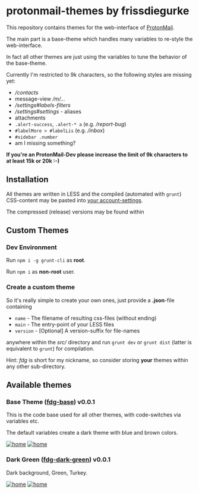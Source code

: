 # protonmail-themes by frissdiegurke

This repository contains themes for the web-interface of [ProtonMail](https://protonmail.ch).

The main part is a base-theme which handles many variables to re-style the web-interface.

In fact all other themes are just using the variables to tune the behavior of the base-theme.

Currently I'm restricted to 9k characters, so the following styles are missing yet:

* */contacts*
* message-view */m/...*
* */settings#labels-filters*
* */settings#settings* - aliases
* attachments
* `.alert-success`, `.alert-* a` (e.g. */report-bug*)
* `#labelMore > #labelLis` (e.g. */inbox*)
* `#sidebar .number`
* am I missing something?

**If you're an ProtonMail-Dev please increase the limit of 9k characters to at least 15k or 20k :-)**

## Installation

All themes are written in LESS and the compiled (automated with `grunt`) CSS-content may be pasted into
[your account-settings](https://protonmail.ch/settings#theme).

The compressed (release) versions may be found within 

## Custom Themes

### Dev Environment

Run `npm i -g grunt-cli` as **root**.

Run `npm i` as **non-root** user.

### Create a custom theme

So it's really simple to create your own ones, just provide a **.json**-file containing
 
 * `name` - The filename of resulting css-files (without ending)
 * `main` - The entry-point of your LESS files
 * `version` - [Optional] A version-suffix for file-names

anywhere within the *src/* directory and run `grunt dev` or `grunt dist` (latter is equivalent to `grunt`) for
compilation.

Hint: *fdg* is short for my nickname, so consider storing **your** themes within any other sub-directory.

## Available themes

### Base Theme ([fdg-base](https://raw.github.com/frissdiegurke/protonmail-themes/master/dist/fdg-base-v0.0.1.min.css)) v0.0.1

This is the code base used for all other themes, with code-switches via variables etc.

The default variables create a dark theme with blue and brown colors.

[![home](https://raw.github.com/frissdiegurke/protonmail-themes/master/screenshots/base-messages.png)](https://raw.github.com/frissdiegurke/protonmail-themes/master/screenshots/base-messages.png)
[![home](https://raw.github.com/frissdiegurke/protonmail-themes/master/screenshots/base-settings.png)](https://raw.github.com/frissdiegurke/protonmail-themes/master/screenshots/base-settings.png)

### Dark Green ([fdg-dark-green](https://raw.github.com/frissdiegurke/protonmail-themes/master/dist/fdg-dark-green-v0.0.1.min.css)) v0.0.1

Dark background, Green, Turkey.

[![home](https://raw.github.com/frissdiegurke/protonmail-themes/master/screenshots/dark-green-messages.png)](https://raw.github.com/frissdiegurke/protonmail-themes/master/screenshots/dark-green-messages.png)
[![home](https://raw.github.com/frissdiegurke/protonmail-themes/master/screenshots/dark-green-settings.png)](https://raw.github.com/frissdiegurke/protonmail-themes/master/screenshots/dark-green-settings.png)

